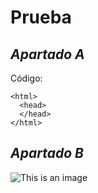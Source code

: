 # Prueba

## *Apartado A*

Código:
```
<html>
  <head>
  </head>
</html>
 ```

## *Apartado B*

![This is an image](https://www.diez.hn/binrepository/1024x680/0c0/0d0/none/3014757/RHIE/agregar-un-titulo-1_1211524_20220329104133.jpg)

